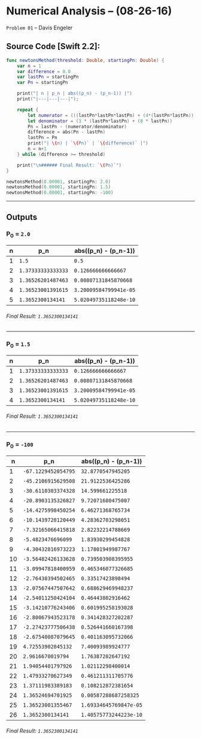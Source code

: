 Numerical Analysis – (08-26-16)
===========

`Problem 01` – Davis Engeler

## Source Code [Swift 2.2]:

```swift
func newtonsMethod(threshold: Double, startingPn: Double) {
    var n = 1
    var difference = 0.0
    var lastPn = startingPn
    var Pn = startingPn

    print("| n | p_n | abs((p_n) - (p_n-1)) |")
    print("|---|---|---|");

    repeat {
        let numerator = (((lastPn*lastPn*lastPn) + (4*(lastPn*lastPn)) - 10))
        let denominator = (3 * (lastPn*lastPn) + (8 * lastPn))
        Pn = lastPn - (numerator/denominator)
        difference = abs(Pn - lastPn)
        lastPn = Pn
        print("| \(n) | `\(Pn)` | `\(difference)` |")
        n = n+1
    } while (difference >= threshold)

    print("\n###### Final Result: `\(Pn)`")
}

newtonsMethod(0.00001, startingPn: 2.0)
newtonsMethod(0.00001, startingPn: 1.5)
newtonsMethod(0.00001, startingPn: -100)
```

------------

Outputs
------------

### P<sub>0</sub> = `2.0`

| n | p_n | abs((p_n) - (p_n-1)) |
|---|---|---|
| 1 | `1.5` | `0.5` |
| 2 | `1.37333333333333` | `0.126666666666667` |
| 3 | `1.36526201487463` | `0.00807131845870668` |
| 4 | `1.36523001391615` | `3.20009584799941e-05` |
| 5 | `1.3652300134141` | `5.02049735118248e-10` |

###### Final Result: `1.3652300134141`

------------

### P<sub>0</sub> = `1.5`

| n | p_n | abs((p_n) - (p_n-1)) |
|---|---|---|
| 1 | `1.37333333333333` | `0.126666666666667` |
| 2 | `1.36526201487463` | `0.00807131845870668` |
| 3 | `1.36523001391615` | `3.20009584799941e-05` |
| 4 | `1.3652300134141` | `5.02049735118248e-10` |

###### Final Result: `1.3652300134141`

------------

### P<sub>0</sub> = `-100`

| n | p_n | abs((p_n) - (p_n-1)) |
|---|---|---|
| 1 | `-67.1229452054795` | `32.8770547945205` |
| 2 | `-45.2106915629508` | `21.9122536425286` |
| 3 | `-30.6110303374328` | `14.599661225518` |
| 4 | `-20.8903135326827` | `9.72071680475007` |
| 5 | `-14.4275998450254` | `6.46271368765734` |
| 6 | `-10.1439728120449` | `4.28362703298051` |
| 7 | `-7.32165066415818` | `2.82232214788669` |
| 8 | `-5.4823476696099` | `1.83930299454828` |
| 9 | `-4.30432816973223` | `1.17801949987767` |
| 10 | `-3.56482426133628` | `0.739503908395955` |
| 11 | `-3.09947818400959` | `0.465346077326685` |
| 12 | `-2.76430394502465` | `0.33517423898494` |
| 13 | `-2.07567447507642` | `0.688629469948237` |
| 14 | `-2.54011250424104` | `0.46443802916462` |
| 15 | `-3.14210776243406` | `0.601995258193028` |
| 16 | `-2.80067943523178` | `0.341428327202287` |
| 17 | `-2.27423777506438` | `0.526441660167398` |
| 18 | `-2.67540087079645` | `0.401163095732066` |
| 19 | `4.72553902845132` | `7.40093989924777` |
| 20 | `2.9616670019794` | `1.76387202647192` |
| 21 | `1.94054401797926` | `1.02112298400014` |
| 22 | `1.47933270627349` | `0.461211311705776` |
| 23 | `1.37111983389183` | `0.108212872381654` |
| 24 | `1.36524694701925` | `0.00587288687258325` |
| 25 | `1.36523001355467` | `1.69334645769847e-05` |
| 26 | `1.3652300134141` | `1.40575773244223e-10` |

###### Final Result: `1.3652300134141`
